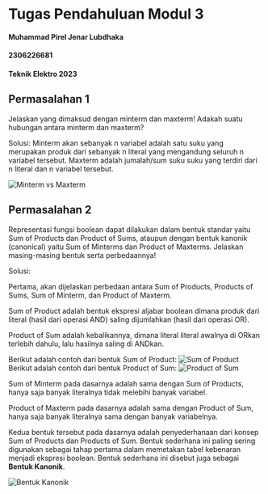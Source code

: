 # Tugas Pendahuluan Modul 3
#### Muhammad Pirel Jenar Lubdhaka
#### 2306226681
#### Teknik Elektro 2023

## Permasalahan 1
Jelaskan yang dimaksud dengan minterm dan maxterm! Adakah suatu hubungan antara minterm dan maxterm?

Solusi:
Minterm akan sebanyak n variabel adalah satu suku yang merupakan produk dari sebanyak n literal yang mengandung seluruh n variabel tersebut. Maxterm adalah jumalah/sum suku suku yang terdiri dari n literal dan n variabel tersebut.

![Minterm vs Maxterm](https://homework.study.com/cimages/multimages/16/22may-16766968686860606927.png)



## Permasalahan 2
Representasi fungsi boolean dapat dilakukan dalam bentuk standar yaitu Sum of Products dan Product of Sums, ataupun dengan bentuk kanonik (canonical) yaitu Sum of Minterms dan Product of Maxterms. Jelaskan masing-masing bentuk serta perbedaannya!

Solusi:

Pertama, akan dijelaskan perbedaan antara Sum of Products, Products of Sums, Sum of Minterm, dan Product of Maxterm.

Sum of Product adalah bentuk ekspresi aljabar boolean dimana produk dari literal (hasil dari operasi AND) saling dijumlahkan (hasil dari operasi OR).

Product of Sum adalah kebalikannya, dimana literal literal awalnya di ORkan terlebih dahulu, lalu hasilnya saling di ANDkan.

Berikut adalah contoh dari bentuk Sum of Product:
![Sum of Product](https://media.geeksforgeeks.org/wp-content/uploads/20230828155742/SOP-image.png)
Berikut adalah contoh dari bentuk Product of Sum:
![Product of Sum](https://www.electronics-lab.com/wp-content/uploads/2022/04/eq2.png)

Sum of Minterm pada dasarnya adalah sama dengan Sum of Products, hanya saja banyak literalnya tidak melebihi banyak variabel.

Product of Maxterm pada dasarnya adalah sama dengan Product of Sum, hanya saja banyak literalnya sama dengan banyak variabelnya.

Kedua bentuk tersebut pada dasarnya adalah penyederhanaan dari konsep Sum of Products dan Products of Sum. Bentuk sederhana ini paling sering digunakan sebagai tahap pertama dalam memetakan tabel kebenaran menjadi ekspresi boolean. Bentuk sederhana ini disebut juga sebagai **Bentuk Kanonik**.

![Bentuk Kanonik](https://media.geeksforgeeks.org/wp-content/uploads/11-3.jpg)

